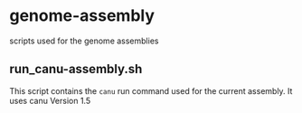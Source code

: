 # genome-assembly
scripts used for the genome assemblies

## run_canu-assembly.sh

This script contains the `canu` run command used for the current assembly.
It uses canu Version 1.5
